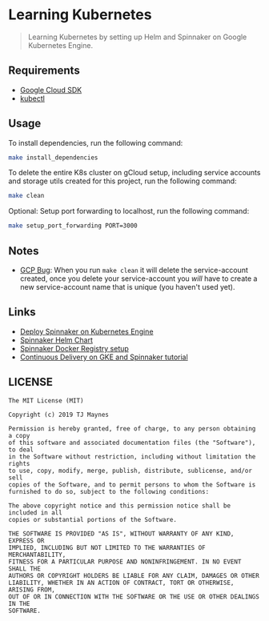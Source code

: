 # Learning Kubernetes

> Learning Kubernetes by setting up Helm and Spinnaker on Google Kubernetes Engine.

## Requirements

- [Google Cloud SDK](https://cloud.google.com/sdk/docs/)
- [kubectl](https://kubernetes.io/docs/tasks/tools/install-kubectl/s)

## Usage

To install dependencies, run the following command:
```bash
make install_dependencies
```

To delete the entire K8s cluster on gCloud setup, including service accounts and storage utils created for this project, run the following command:
```bash
make clean
```

Optional: Setup port forwarding to localhost, run the following command:
```bash
make setup_port_forwarding PORT=3000
```

## Notes

- [GCP Bug](https://github.com/spinnaker/spinnaker.github.io/issues/443#issuecomment-408913130): When you run `make clean` it will delete the service-account created, once you delete your service-account you *will* have to create a new service-account name that is unique (you haven't used yet).

## Links

- [Deploy Spinnaker on Kubernetes Engine](https://medium.com/velotio-perspectives/know-everything-about-spinnaker-how-to-deploy-using-kubernetes-engine-57090881c78f)
- [Spinnaker Helm Chart](https://github.com/helm/charts/blob/master/stable/spinnaker/values.yaml)
- [Spinnaker Docker Registry setup](https://www.spinnaker.io/setup/install/providers/docker-registry/)
- [Continuous Delivery on GKE and Spinnaker tutorial](https://cloud.google.com/solutions/continuous-delivery-spinnaker-kubernetes-engine)

## LICENSE
```
The MIT License (MIT)

Copyright (c) 2019 TJ Maynes

Permission is hereby granted, free of charge, to any person obtaining a copy
of this software and associated documentation files (the "Software"), to deal
in the Software without restriction, including without limitation the rights
to use, copy, modify, merge, publish, distribute, sublicense, and/or sell
copies of the Software, and to permit persons to whom the Software is
furnished to do so, subject to the following conditions:

The above copyright notice and this permission notice shall be included in all
copies or substantial portions of the Software.

THE SOFTWARE IS PROVIDED "AS IS", WITHOUT WARRANTY OF ANY KIND, EXPRESS OR
IMPLIED, INCLUDING BUT NOT LIMITED TO THE WARRANTIES OF MERCHANTABILITY,
FITNESS FOR A PARTICULAR PURPOSE AND NONINFRINGEMENT. IN NO EVENT SHALL THE
AUTHORS OR COPYRIGHT HOLDERS BE LIABLE FOR ANY CLAIM, DAMAGES OR OTHER
LIABILITY, WHETHER IN AN ACTION OF CONTRACT, TORT OR OTHERWISE, ARISING FROM,
OUT OF OR IN CONNECTION WITH THE SOFTWARE OR THE USE OR OTHER DEALINGS IN THE
SOFTWARE.
```
